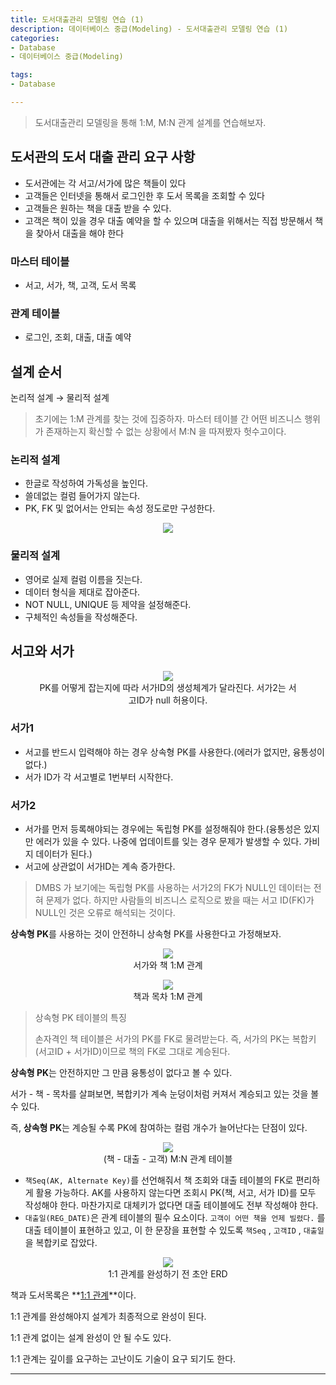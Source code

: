 ```yaml
---
title: 도서대출관리 모델링 연습 (1)
description: 데이터베이스 중급(Modeling) - 도서대출관리 모델링 연습 (1)
categories:
- Database
- 데이터베이스 중급(Modeling)

tags:
- Database

---
```


> 도서대출관리 모델링을 통해 1:M, M:N 관계 설계를 연습해보자.

<!-- more -->


## 도서관의 도서 대출 관리 요구 사항

- 도서관에는 각 서고/서가에 많은 책들이 있다
- 고객들은 인터넷을 통해서 로그인한 후 도서 목록을 조회할 수 있다
- 고객들은 원하는 책을 대출 받을 수 있다.
- 고객은 책이 있을 경우 대출 예약을 할 수 있으며 대출을 위해서는 직접 방문해서 책을 찾아서 대출을 해야 한다


### 마스터 테이블

- 서고, 서가, 책, 고객, 도서 목록

### 관계 테이블

- 로그인, 조회, 대출, 대출 예약


## 설계 순서

논리적 설계 → 물리적 설계

> 초기에는 1:M 관계를 찾는 것에 집중하자. 마스터 테이블 간 어떤 비즈니스 행위가 존재하는지 확신할 수 없는 상황에서 M:N 을 따져봤자 헛수고이다.

### 논리적 설계

- 한글로 작성하여 가독성을 높인다.
- 쓸데없는 컬럼 들어가지 않는다.
- PK, FK 및 없어서는 안되는 속성 정도로만 구성한다.

<figure align="center">
<img src="/post_images/Database/logical-theory.png">
<figcaption></figcaption>
</figure>


### 물리적 설계

- 영어로 실제 컬럼 이름을 짓는다.
- 데이터 형식을 제대로 잡아준다.
- NOT NULL, UNIQUE 등 제약을 설정해준다.
- 구체적인 속성들을 작성해준다.


## 서고와 서가
<figure align="center">
<img src="/post_images/Database/libraries-shelves.png">
<figcaption>PK를 어떻게 잡는지에 따라 서가ID의 생성체계가 달라진다. 서가2는 서고ID가 null 허용이다.</figcaption>
</figure>

### 서가1

- 서고를 반드시 입력해야 하는 경우 상속형 PK를 사용한다.(에러가 없지만, 융통성이 없다.)
- 서가 ID가 각 서고별로 1번부터 시작한다.

### 서가2

- 서가를 먼저 등록해야되는 경우에는 독립형 PK를 설정해줘야 한다.(융통성은 있지만 에러가 있을 수 있다. 나중에 업데이트를 잊는 경우 문제가 발생할 수 있다. 가비지 데이터가 된다.)
- 서고에 상관없이 서가ID는 계속 증가한다.

> DMBS 가 보기에는 독립형 PK를 사용하는 서가2의 FK가 NULL인 데이터는 전혀 문제가 없다. 하지만 사람들의 비즈니스 로직으로 봤을 때는 서고 ID(FK)가 NULL인 것은 오류로 해석되는 것이다.

**상속형 PK**를 사용하는 것이 안전하니 상속형 PK를 사용한다고 가정해보자.

<figure align="center">
<img src="/post_images/Database/bookshelves.png">
<figcaption>서가와 책 1:M 관계</figcaption>
</figure>

<figure align="center">
<img src="/post_images/Database/book-lists.png">
<figcaption>책과 목차 1:M 관계</figcaption>
</figure>

> 상속형 PK 테이블의 특징
>
> 손자격인 책 테이블은 서가의 PK를 FK로 물려받는다. 즉, 서가의 PK는 복합키(서고ID + 서가ID)이므로 책의 FK로 그대로 계승된다.

**상속형 PK**는 안전하지만 그 만큼 융통성이 없다고 볼 수 있다.

서가 - 책 - 목차를 살펴보면, 복합키가 계속 눈덩이처럼 커져서 계승되고 있는 것을 볼 수 있다.

즉, **상속형 PK**는 계승될 수록 PK에 참여하는 컬럼 개수가 늘어난다는 단점이 있다.

<figure align="center">
<img src="/post_images/Database/books-loan-customer.png">
<figcaption>(책 - 대출 - 고객) M:N 관계 테이블</figcaption>
</figure>

- `책Seq(AK, Alternate Key)`를 선언해줘서 책 조회와 대출 테이블의 FK로 편리하게 활용 가능하다. AK를 사용하지 않는다면 조회시 PK(책, 서고, 서가 ID)를 모두 작성해야 한다. 마찬가지로 대체키가 없다면 대출 테이블에도 전부 작성해야 한다.
- `대출일(REG_DATE)`은 관계 테이블의 필수 요소이다. `고객이 어떤 책을 언제 빌렸다.` 를 대출 테이블이 표현하고 있고, 이 한 문장을 표현할 수 있도록 `책Seq` , `고객ID` , `대출일` 을 복합키로 잡았다.

<figure align="center">
<img src="/post_images/Database/Draft.png">
<figcaption>1:1 관계를 완성하기 전 초안 ERD</figcaption>
</figure>

책과 도서목록은 **<u>1:1 관계</u>**이다.

1:1 관계를 완성해야지 설계가 최종적으로 완성이 된다.

1:1 관계 없이는 설계 완성이 안 될 수도 있다.

1:1 관계는 깊이를 요구하는 고난이도 기술이 요구 되기도 한다.

---

